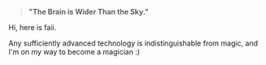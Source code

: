 > **"The Brain is Wider Than the Sky."**

  Hi, here is faii.
  
  Any sufficiently advanced technology is indistinguishable from magic, and I'm on my way to become a magician :)
  
  
